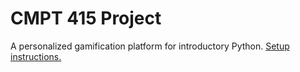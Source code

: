 # CMPT 415 Project

A personalized gamification platform for introductory Python. [Setup instructions.](https://github.com/danilolekovic/cmpt415-project/blob/main/docs/setup.md)